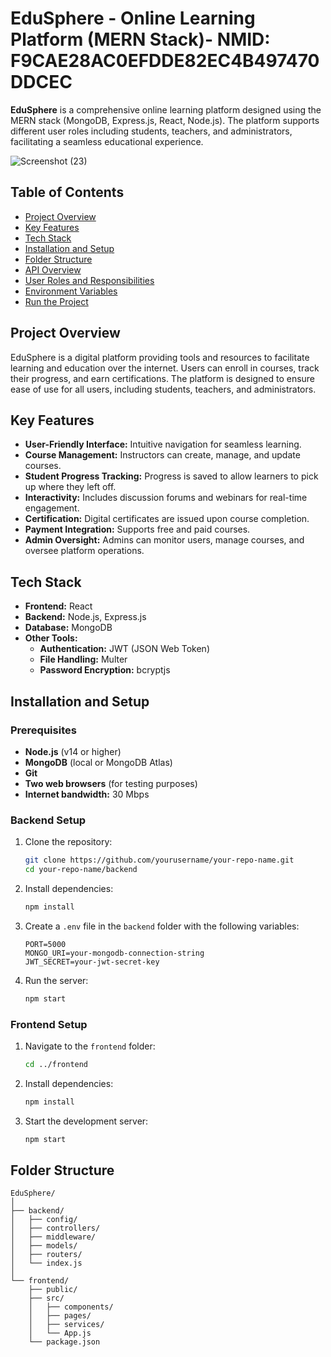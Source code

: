 # EduSphere - Online Learning Platform (MERN Stack)- NMID: F9CAE28AC0EFDDE82EC4B497470DDCEC

**EduSphere** is a comprehensive online learning platform designed using the MERN stack (MongoDB, Express.js, React, Node.js). The platform supports different user roles including students, teachers, and administrators, facilitating a seamless educational experience.


![Screenshot (23)](https://github.com/user-attachments/assets/95596133-cf70-4496-9507-4acd6d1128a5)



## Table of Contents
- [Project Overview](#project-overview)
- [Key Features](#key-features)
- [Tech Stack](#tech-stack)
- [Installation and Setup](#installation-and-setup)
- [Folder Structure](#folder-structure)
- [API Overview](#api-overview)
- [User Roles and Responsibilities](#user-roles-and-responsibilities)
- [Environment Variables](#environment-variables)
- [Run the Project](#run-the-project)

## Project Overview
EduSphere is a digital platform providing tools and resources to facilitate learning and education over the internet. Users can enroll in courses, track their progress, and earn certifications. The platform is designed to ensure ease of use for all users, including students, teachers, and administrators.

## Key Features
- **User-Friendly Interface:** Intuitive navigation for seamless learning.
- **Course Management:** Instructors can create, manage, and update courses.
- **Student Progress Tracking:** Progress is saved to allow learners to pick up where they left off.
- **Interactivity:** Includes discussion forums and webinars for real-time engagement.
- **Certification:** Digital certificates are issued upon course completion.
- **Payment Integration:** Supports free and paid courses.
- **Admin Oversight:** Admins can monitor users, manage courses, and oversee platform operations.

## Tech Stack
- **Frontend:** React
- **Backend:** Node.js, Express.js
- **Database:** MongoDB
- **Other Tools:** 
  - **Authentication:** JWT (JSON Web Token)
  - **File Handling:** Multer
  - **Password Encryption:** bcryptjs

## Installation and Setup
### Prerequisites
- **Node.js** (v14 or higher)
- **MongoDB** (local or MongoDB Atlas)
- **Git**
- **Two web browsers** (for testing purposes)
- **Internet bandwidth:** 30 Mbps

### Backend Setup
1. Clone the repository:
    ```bash
    git clone https://github.com/yourusername/your-repo-name.git
    cd your-repo-name/backend
    ```
2. Install dependencies:
    ```bash
    npm install
    ```
3. Create a `.env` file in the `backend` folder with the following variables:
    ```env
    PORT=5000
    MONGO_URI=your-mongodb-connection-string
    JWT_SECRET=your-jwt-secret-key
    ```
4. Run the server:
    ```bash
    npm start
    ```

### Frontend Setup
1. Navigate to the `frontend` folder:
    ```bash
    cd ../frontend
    ```
2. Install dependencies:
    ```bash
    npm install
    ```
3. Start the development server:
    ```bash
    npm start
    ```

## Folder Structure
```plaintext
EduSphere/
│
├── backend/
│   ├── config/
│   ├── controllers/
│   ├── middleware/
│   ├── models/
│   ├── routers/
│   └── index.js
│
└── frontend/
    ├── public/
    ├── src/
    │   ├── components/
    │   ├── pages/
    │   ├── services/
    │   └── App.js
    └── package.json

